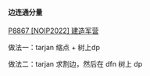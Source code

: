 #### 边连通分量

[P8867 [NOIP2022] 建造军营](https://www.luogu.com.cn/problem/P8867) 

做法一：tarjan 缩点 + 树上dp

做法二：tarjan 求割边，然后在 $\text{dfn}$ 树上 dp

